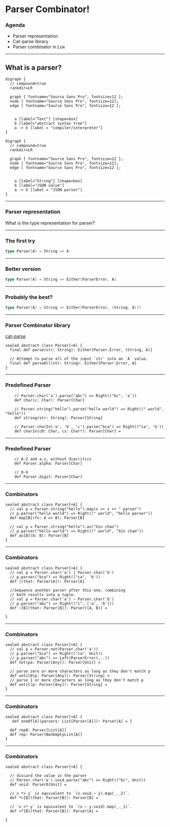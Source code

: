# Parser Combinator!

### Agenda

- Parser representation
- Cat-parse library
- Parser combinator in Lox

---

## What is a parser?

```graphviz
digraph {
  // compound=true
  rankdir=LR

  graph [ fontname="Source Sans Pro", fontsize=12 ];
  node [ fontname="Source Sans Pro", fontsize=12];
  edge [ fontname="Source Sans Pro", fontsize=12 ];


    a [label="Text"] [shape=box]
    b [label="abstract syntax tree"]
    a -> b [label = "compiler/interpreter"]
}
```

```graphviz
digraph {
  // compound=true
  rankdir=LR

  graph [ fontname="Source Sans Pro", fontsize=12 ];
  node [ fontname="Source Sans Pro", fontsize=12];
  edge [ fontname="Source Sans Pro", fontsize=12 ];


    a [label="String"] [shape=box]
    b [label="JSON value"]
    a -> b [label = "JSON parser"]
}
```

---


### Parser representation

What is the type representation for parser?

---

### The first try

```Scala
type Parser[A] = String => A
```

---

### Better version

```Scala
type Parser[A] = String => Either[ParserError, A]
```

---

### Probably the best?

```scala
type Parser[A] = String => Either[ParserError, (String, A)])
```

---

### Parser Combinator library

[cat-parse](https://github.com/typelevel/cats-parse)

```
sealed abstract class Parser[+A] {
  final def parse(str: String): Either[Parser.Error, (String, A)]

  // Attempt to parse all of the input `str` into an `A` value.
  final def parseAll(str: String): Either[Parser.Error, A]
}
```

---

### Predefined Parser

```
    // Parser.char('a').parse("abc") => Right(("bc", 'a'))
    def char(c: Char): Parser[Char]

    // Parser.string("hello").parse("hello world") => Right((" world", "hello"))
    def string(str: String): Parser[String]

    // Parser.charIn('a', 'b', 'c').parse("bca") => Right(("ca", 'b'))
    def charIn(c0: Char, cs: Char*): Parser[Char] =

```

---
### Predefined Parser

```
    // A-Z and a-z, without diacritics
    def Parser.alpha: Parser[Char]

    // 0-9
    def Parser.digit: Parser[Char]

```
---
### Combinators

```
sealed abstract class Parser[+A] {
  // val p = Parser.string("hello").map(s => s ++ " parser")
  // p.parser("hello world") => Right((" world", "hello parser"))
  def map[B](fn: A => B): Parser[B]

  // val p = Parser.string("hello").as("Xin chao")
  // p.parser("hello world") => Right((" world", "Xin chao"))
  def as[B](b: B): Parser[B]
}

```

---
### Combinators

```
sealed abstract class Parser[+A] {
  // val p = Parser.char('a') | Parser.char('b')
  // p.parser("bca") => Right(("ca", 'b'))
  def |(that: Parser[A]): Parser[A]

  //Sequence another parser after this one, combining
  // both results into a tuple.
  // val p = Parser.char('a') ~ Parser.char('b')
  // p.parser("abc") => Right(("c", ('a', 'b')))
  def ~[B](that: Parser[B]): Parser[(A, B)] =

}

```

---
### Combinators

```
sealed abstract class Parser[+A] {
  // val p = Parser.not(Parser.char('a'))
  // p.parser("bca") => Right(("ca", Unit))
  // p.parser("abc") => Left(ParserError(...))
  def not(pa: Parser[Any]): Parser[Unit] =

  // parse zero or more characters as long as they don't match p
  def until0(p: Parser[Any]): Parser[String] =
  // parse 1 or more characters as long as they don't match p
  def until(p: Parser[Any]): Parser[String] =
}
```
---

### Combinators

```
sealed abstract class Parser[+A] {
   def oneOf[A](parsers: List[Parser[A]]): Parser[A] = {

  def rep0: Parser[List[A]]
  def rep: Parser[NonEmptyList[A]]
}
```
---
### Combinators

```
sealed abstract class Parser[+A] {

  // discard the value in the parser
  // Parser.char('a').void.parse("abc") => Right(("bc", Unit))
  def void: Parser0[Unit] =

  // x *> y` is equivalent to `(x.void ~ y).map(_._2)`.
  def *>[B](that: Parser[B]): Parser[B] =

  // `x <* y` is equivalent to `(x ~ y.void).map(_._1)`.
  def <*[B](that: Parser[B]): Parser[A] =

}
```
